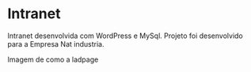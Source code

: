 # Intranet
Intranet desenvolvida com WordPress e MySql.
Projeto foi desenvolvido para a Empresa Nat industria.

Imagem de como a ladpage 

